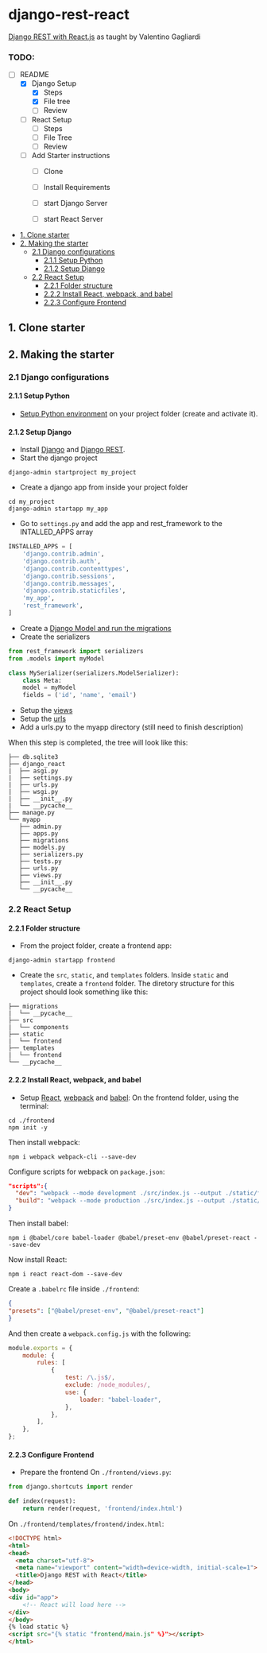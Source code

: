 # django-rest-react <!-- omit in TOC -->

[Django REST with React.js](https://www.valentinog.com/blog/drf/) as taught by Valentino Gagliardi

### TODO: <!-- omit in TOC -->

- [ ] README
  - [x] Django Setup
    - [x] Steps
    - [x] File tree
    - [ ] Review
  - [ ] React Setup
    - [ ] Steps
    - [ ] File Tree
    - [ ] Review
  - [ ] Add Starter instructions
    - [ ] Clone
    - [ ] Install Requirements
    - [ ] start Django Server
    - [ ] start React Server


<!-- TOC depthFrom:2 -->
- [1. Clone starter](#1-clone-starter)
- [2. Making the starter](#2-making-the-starter)
  - [2.1 Django configurations](#21-django-configurations)
    - [2.1.1 Setup Python](#211-setup-python)
    - [2.1.2 Setup Django](#212-setup-django)
  - [2.2 React Setup](#22-react-setup)
    - [2.2.1 Folder structure](#221-folder-structure)
    - [2.2.2 Install React, webpack, and babel](#222-install-react-webpack-and-babel)
    - [2.2.3 Configure Frontend](#223-configure-frontend)

<!-- /TOC -->

## 1. Clone starter

## 2. Making the starter

### 2.1 Django configurations

#### 2.1.1 Setup Python
- [Setup Python environment](https://docs.python.org/3/library/venv.html) on your project folder (create and activate it).

#### 2.1.2 Setup Django
- Install [Django](https://www.djangoproject.com/download/) and [Django REST](https://www.django-rest-framework.org/).
- Start the django project

```
django-admin startproject my_project
```

- Create a django app from inside your project folder

```
cd my_project
django-admin startapp my_app
```

- Go to `settings.py` and add the app and rest_framework to the INTALLED_APPS array

```python
INSTALLED_APPS = [
    'django.contrib.admin',
    'django.contrib.auth',
    'django.contrib.contenttypes',
    'django.contrib.sessions',
    'django.contrib.messages',
    'django.contrib.staticfiles',
    'my_app',
    'rest_framework',
]
```

-  Create a [Django Model and run the migrations](https://www.digitalocean.com/community/tutorials/how-to-create-django-models)
-  Create the serializers

```python
from rest_framework import serializers
from .models import myModel

class MySerializer(serializers.ModelSerializer):
    class Meta:
    model = myModel
    fields = ('id', 'name', 'email')
```

-  Setup the [views](https://docs.djangoproject.com/en/3.0/topics/http/views/)
-  Setup the [urls](https://docs.djangoproject.com/en/3.0/ref/urls/)
-  Add a urls.py to the myapp directory (still need to finish description)

When this step is completed, the tree will look like this:

```
├── db.sqlite3
├── django_react
|  ├── asgi.py
|  ├── settings.py
|  ├── urls.py
|  ├── wsgi.py
|  ├── __init__.py
|  └── __pycache__
├── manage.py
└── myapp
   ├── admin.py
   ├── apps.py
   ├── migrations
   ├── models.py
   ├── serializers.py
   ├── tests.py
   ├── urls.py
   ├── views.py
   ├── __init__.py
   └── __pycache__
```

### 2.2 React Setup

#### 2.2.1 Folder structure

- From the project folder, create a frontend app:

```
django-admin startapp frontend
```

- Create the `src`, `static`, and `templates` folders. Inside `static` and `templates`, create a `frontend` folder.
   The diretory structure for this project should look something like this:

```
├── migrations
|  └── __pycache__
├── src
|  └── components
├── static
|  └── frontend
├── templates
|  └── frontend
└── __pycache__
```
#### 2.2.2 Install React, webpack, and babel
- Setup [React](https://reactjs.org/), [webpack](https://webpack.js.org/) and [babel](https://babeljs.io/):
   On the frontend folder, using the terminal:

```
cd ./frontend
npm init -y
```

Then install webpack:

```
npm i webpack webpack-cli --save-dev
```

Configure scripts for webpack on `package.json`:

```json
"scripts":{
  "dev": "webpack --mode development ./src/index.js --output ./static/frontend/main.js",
  "build": "webpack --mode production ./src/index.js --output ./static/frontend/main.js",
}
```

Then install babel:

```
npm i @babel/core babel-loader @babel/preset-env @babel/preset-react --save-dev
```

Now install React:

```
npm i react react-dom --save-dev
```

Create a `.babelrc` file inside `./frontend`:

```json
{
"presets": ["@babel/preset-env", "@babel/preset-react"]
}
```

And then create a `webpack.config.js` with the following:

```javascript
module.exports = {
	module: {
		rules: [
			{
				test: /\.js$/,
				exclude: /node_modules/,
				use: {
					loader: "babel-loader",
				},
			},
		],
	},
};
```
#### 2.2.3 Configure Frontend

- Prepare the frontend
   On `./frontend/views.py`:

```python
from django.shortcuts import render

def index(request):
    return render(request, 'frontend/index.html')
```

On `./frontend/templates/frontend/index.html`:

```html
<!DOCTYPE html>
<html>
<head>
  <meta charset="utf-8">
  <meta name="viewport" content="width=device-width, initial-scale=1">
  <title>Django REST with React</title>
</head>
<body>
<div id="app">
    <!-- React will load here -->
</div>
</body>
{% load static %}
<script src="{% static "frontend/main.js" %}"></script>
</html>
```

